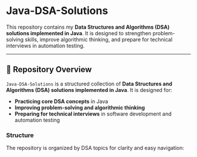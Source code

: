 # Java-DSA-Solutions

This repository contains my **Data Structures and Algorithms (DSA) solutions implemented in Java**. It is designed to strengthen problem-solving skills, improve algorithmic thinking, and prepare for technical interviews in automation testing.

---

## 🔹 Repository Overview

`Java-DSA-Solutions` is a structured collection of **Data Structures and Algorithms (DSA) solutions implemented in Java**. It is designed for:

- **Practicing core DSA concepts** in Java  
- **Improving problem-solving and algorithmic thinking**  
- **Preparing for technical interviews** in software development and automation testing  

### Structure
The repository is organized by DSA topics for clarity and easy navigation:



